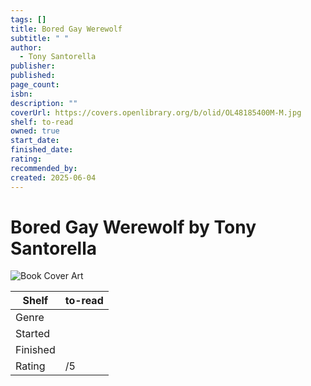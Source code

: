 ```yaml
---
tags: []
title: Bored Gay Werewolf
subtitle: " "
author:
  - Tony Santorella
publisher: 
published: 
page_count: 
isbn: 
description: ""
coverUrl: https://covers.openlibrary.org/b/olid/OL48185400M-M.jpg
shelf: to-read
owned: true
start_date: 
finished_date: 
rating: 
recommended_by: 
created: 2025-06-04
---
```


# Bored Gay Werewolf by Tony Santorella

![Book Cover Art](https://covers.openlibrary.org/b/olid/OL48185400M-M.jpg)

| Shelf | to-read |
| --- | --- |
| Genre |  |
| Started |  |
| Finished |  |
| Rating | /5 |

